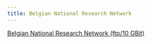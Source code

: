 ```yaml
---
title: Belgian National Research Network
---
```


[Belgian National Research Network (ftp/10 GBit)](ftp://ftp5.frugalware.org/mirror/ftp.frugalware.org/pub/frugalware/)